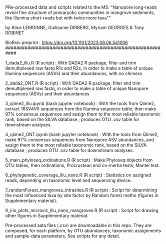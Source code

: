 PRe-processed data and scripts related to the MS:
"Nanopore long-reads reveal fine structure of prokaryotic communities in mangrove sediments, like Illumina short-reads but with twice more taxa""

by
Alice LEMOINNE, Guillaume DIRBERG, Myriam GEORGES & Tony ROBINET

BioRxiv preprint : https://doi.org/10.1101/2023.06.06.541006
############################################################

1_dada2_illu.R (R script) : With DADA2 R package, filter and trim demultiplexed raw fastq R1s and R2s, in order to make a table of unique Illumina sequences (ASVs) and their abundances, with no chimera

2_dada2_ONT.R (R script) : With DADA2 R package, filter and trim demultiplexed raw fastq, in order to make a table of unique Nanopore sequences (ASVs) and their abundances

3_qiime2_illu.ipynb (bash jupyter notebook) : With the tools from Qiime2, extract 16SV4V5 sequences from the Illumina sequence table, then make 97% consensus sequences and assign them to the most reliable taxonomic rank, based on the SILVA database ; produces OTU .csv table for downstream analyses.

4_qiime2_ONT.ipynb (bash jupyter notebook) : With the tools from Qiime2, make 97% consensus sequences from Nanopore ASV abundances, and assign them to the most reliable taxonomic rank, based on the SILVA database ; produces OTU .csv table for downstream analyses.

5_main_phyloseq_ordinations.R (R script) : Make Phyloseq objects from OTU tables, then ordinations, Procrustean and co-inertia tests, Mantel test.

6_phylogenetic_coverage_illu_nano.R (R script) : Statistics on assigned reads, depending on taxonomic level and sequencing device.

7_randomForest_mangroves_intrasites.R (R script) : Script for determining the most influenced taxa by site factor by Random forest metho (figures in Supplementary material).

8_iris_plots_microviz_illu_nano_mangroves.R (R script) : Script for drawing other figures in Supplementary material.


Pre-processed aata files (.csv) are downloadable in this repo. They are composed, for each platform, by OTU abundances, taxonomic assignments and sample-data parameters. See scripts for any detail.
